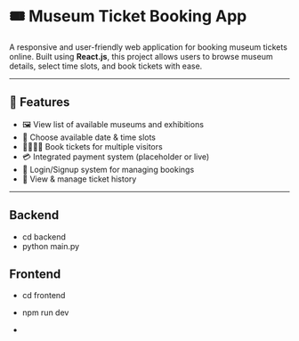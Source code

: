 # 🎟️ Museum Ticket Booking App

A responsive and user-friendly web application for booking museum tickets online. Built using **React.js**, this project allows users to browse museum details, select time slots, and book tickets with ease.

---

## 🚀 Features

- 🖼️ View list of available museums and exhibitions
- 📅 Choose available date & time slots
- 👨‍👩‍👧‍👦 Book tickets for multiple visitors
- 💳 Integrated payment system (placeholder or live)
- 🔐 Login/Signup system for managing bookings
- 📄 View & manage ticket history

---

## Backend

- cd backend
- python main.py

## Frontend

- cd frontend
- npm run dev

- 
